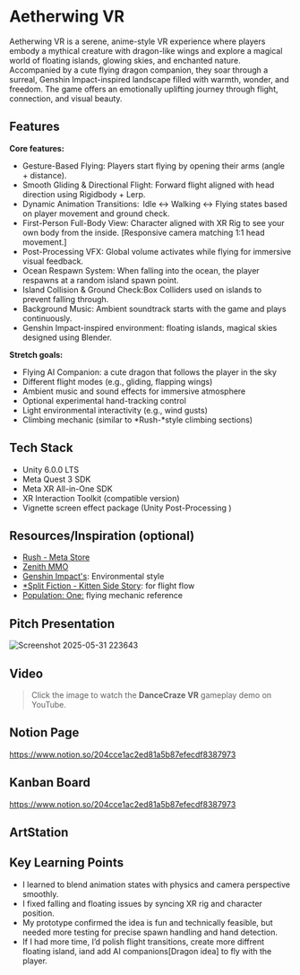 # Aetherwing VR
Aetherwing VR is a serene, anime-style VR experience where players embody a mythical creature with dragon-like wings and explore a magical world of floating islands, glowing skies, and enchanted nature. Accompanied by a cute flying dragon companion, they soar through a surreal, Genshin Impact-inspired landscape filled with warmth, wonder, and freedom. The game offers an emotionally uplifting journey through flight, connection, and visual beauty.

## Features

**Core features:**

- Gesture-Based Flying: Players start flying by opening their arms (angle + distance).
- Smooth Gliding & Directional Flight: Forward flight aligned with head direction using Rigidbody + Lerp.
- Dynamic Animation Transitions:  Idle ↔ Walking ↔ Flying states based on player movement and ground check.
- First-Person Full-Body View: Character aligned with XR Rig to see your own body from the inside. [Responsive camera matching 1:1 head movement.]
- Post-Processing VFX: Global volume activates while flying for immersive visual feedback.
- Ocean Respawn System: When falling into the ocean, the player respawns at a random island spawn point.
- Island Collision & Ground Check:Box Colliders used on islands to prevent falling through.
- Background Music: Ambient soundtrack starts with the game and plays continuously.
- Genshin Impact-inspired environment: floating islands, magical skies designed using Blender.

**Stretch goals:**

- Flying AI Companion: a cute dragon that follows the player in the sky
- Different flight modes (e.g., gliding, flapping wings)
- Ambient music and sound effects for immersive atmosphere
- Optional experimental hand-tracking control
- Light environmental interactivity (e.g., wind gusts)
- Climbing mechanic (similar to *Rush-*style climbing sections)

## Tech Stack

- Unity 6.0.0 LTS
- Meta Quest 3 SDK
- Meta XR All-in-One SDK
- XR Interaction Toolkit (compatible version)
- Vignette screen effect package (Unity Post-Processing )

## Resources/Inspiration (optional)

- [Rush - Meta Store](https://www.meta.com/en-gb/experiences/rush/1810693125705825)
- [Zenith MMO](https://zenithmmo.com/)
- [Genshin Impact's](https://www.youtube.com/watch?v=ybVC2UnlU9M): Environmental style
- [*Split Fiction - Kitten Side Story](https://www.youtube.com/watch?v=unATxBJzexg): for flight flow
- [Population: One:](https://www.meta.com/en-gb/experiences/population-one/2564158073609422/?srsltid=AfmBOorz7FYRi3cBzJXvCCZpF0Hlst8xHQyAynlCKz280z8t3Ho11bzo) flying mechanic reference

## Pitch Presentation 
![Screenshot 2025-05-31 223643](https://github.com/user-attachments/assets/e04678a2-cf75-4f3c-81af-c7082575cfb9)

## Video
> Click the image to watch the **DanceCraze VR** gameplay demo on YouTube.

## Notion Page
https://www.notion.so/204cce1ac2ed81a5b87efecdf8387973

## Kanban Board
https://www.notion.so/204cce1ac2ed81a5b87efecdf8387973

## ArtStation

## Key Learning Points
- I learned to blend animation states with physics and camera perspective smoothly.
- I fixed falling and floating issues by syncing XR rig and character position.
- My prototype confirmed the idea is fun and technically feasible, but needed more testing for precise spawn handling and hand detection.
- If I had more time, I’d polish flight transitions, create more diffrent floating island, iand add AI companions[Dragon idea] to fly with the player.


